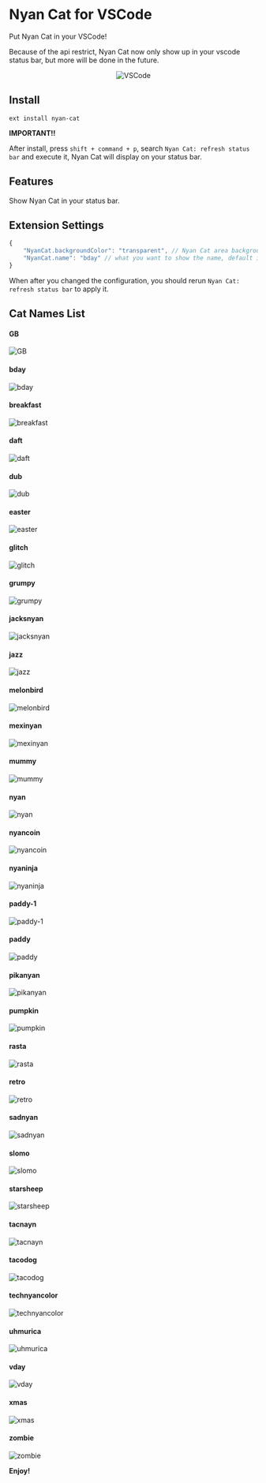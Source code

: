 # Nyan Cat for VSCode

Put Nyan Cat in your VSCode!

Because of the api restrict, Nyan Cat now only show up in your vscode status bar, but more will be done in the future.

<p align="center">
    <img src="https://raw.githubusercontent.com/zhengrenzhe/vscode-Nyan-Cat/master/src/imgs/r.gif" alt="VSCode"/>
</p>


## Install

```
ext install nyan-cat
```

**IMPORTANT!!**

After install, press `shift + command + p`, search `Nyan Cat: refresh status bar` and execute it, Nyan Cat will display on your status bar.

## Features

Show Nyan Cat in your status bar.

## Extension Settings

```javascript
{
    "NyanCat.backgroundColor": "transparent", // Nyan Cat area background color, default is transparent, it accepts any css color string.
    "NyanCat.name": "bday" // what you want to show the name, default is bday
}
```

When after you changed the configuration, you should rerun `Nyan Cat: refresh status bar` to apply it.

## Cat Names List

#### GB
![GB](https://raw.githubusercontent.com/zhengrenzhe/vscode-Nyan-Cat/master/src/imgs/GB.gif)

#### bday
![bday](https://raw.githubusercontent.com/zhengrenzhe/vscode-Nyan-Cat/master/src/imgs/bday.gif)

#### breakfast
![breakfast](https://raw.githubusercontent.com/zhengrenzhe/vscode-Nyan-Cat/master/src/imgs/breakfast.gif)

#### daft
![daft](https://raw.githubusercontent.com/zhengrenzhe/vscode-Nyan-Cat/master/src/imgs/daft.gif)

#### dub
![dub](https://raw.githubusercontent.com/zhengrenzhe/vscode-Nyan-Cat/master/src/imgs/dub.gif)

#### easter
![easter](https://raw.githubusercontent.com/zhengrenzhe/vscode-Nyan-Cat/master/src/imgs/easter.gif)

#### glitch
![glitch](https://raw.githubusercontent.com/zhengrenzhe/vscode-Nyan-Cat/master/src/imgs/glitch.gif)

#### grumpy
![grumpy](https://raw.githubusercontent.com/zhengrenzhe/vscode-Nyan-Cat/master/src/imgs/grumpy.gif)

#### jacksnyan
![jacksnyan](https://raw.githubusercontent.com/zhengrenzhe/vscode-Nyan-Cat/master/src/imgs/jacksnyan.gif)

#### jazz
![jazz](https://raw.githubusercontent.com/zhengrenzhe/vscode-Nyan-Cat/master/src/imgs/jazz.gif)

#### melonbird
![melonbird](https://raw.githubusercontent.com/zhengrenzhe/vscode-Nyan-Cat/master/src/imgs/melonbird.gif)

#### mexinyan
![mexinyan](https://raw.githubusercontent.com/zhengrenzhe/vscode-Nyan-Cat/master/src/imgs/mexinyan.gif)

#### mummy
![mummy](https://raw.githubusercontent.com/zhengrenzhe/vscode-Nyan-Cat/master/src/imgs/mummy.gif)

#### nyan
![nyan](https://raw.githubusercontent.com/zhengrenzhe/vscode-Nyan-Cat/master/src/imgs/nyan.gif)

#### nyancoin
![nyancoin](https://raw.githubusercontent.com/zhengrenzhe/vscode-Nyan-Cat/master/src/imgs/nyancoin.gif)

#### nyaninja
![nyaninja](https://raw.githubusercontent.com/zhengrenzhe/vscode-Nyan-Cat/master/src/imgs/nyaninja.gif)

#### paddy-1
![paddy-1](https://raw.githubusercontent.com/zhengrenzhe/vscode-Nyan-Cat/master/src/imgs/paddy-1.gif)

#### paddy
![paddy](https://raw.githubusercontent.com/zhengrenzhe/vscode-Nyan-Cat/master/src/imgs/paddy.gif)

#### pikanyan
![pikanyan](https://raw.githubusercontent.com/zhengrenzhe/vscode-Nyan-Cat/master/src/imgs/pikanyan.gif)

#### pumpkin
![pumpkin](https://raw.githubusercontent.com/zhengrenzhe/vscode-Nyan-Cat/master/src/imgs/pumpkin.gif)

#### rasta
![rasta](https://raw.githubusercontent.com/zhengrenzhe/vscode-Nyan-Cat/master/src/imgs/rasta.gif)

#### retro
![retro](https://raw.githubusercontent.com/zhengrenzhe/vscode-Nyan-Cat/master/src/imgs/retro.gif)

#### sadnyan
![sadnyan](https://raw.githubusercontent.com/zhengrenzhe/vscode-Nyan-Cat/master/src/imgs/sadnyan.gif)

#### slomo
![slomo](https://raw.githubusercontent.com/zhengrenzhe/vscode-Nyan-Cat/master/src/imgs/slomo.gif)

#### starsheep
![starsheep](https://raw.githubusercontent.com/zhengrenzhe/vscode-Nyan-Cat/master/src/imgs/starsheep.gif)

#### tacnayn
![tacnayn](https://raw.githubusercontent.com/zhengrenzhe/vscode-Nyan-Cat/master/src/imgs/tacnayn.gif)

#### tacodog
![tacodog](https://raw.githubusercontent.com/zhengrenzhe/vscode-Nyan-Cat/master/src/imgs/tacodog.gif)

#### technyancolor
![technyancolor](https://raw.githubusercontent.com/zhengrenzhe/vscode-Nyan-Cat/master/src/imgs/technyancolor.gif)

#### uhmurica
![uhmurica](https://raw.githubusercontent.com/zhengrenzhe/vscode-Nyan-Cat/master/src/imgs/uhmurica.gif)

#### vday
![vday](https://raw.githubusercontent.com/zhengrenzhe/vscode-Nyan-Cat/master/src/imgs/vday.gif)

#### xmas
![xmas](https://raw.githubusercontent.com/zhengrenzhe/vscode-Nyan-Cat/master/src/imgs/xmas.gif)

#### zombie
![zombie](https://raw.githubusercontent.com/zhengrenzhe/vscode-Nyan-Cat/master/src/imgs/zombie.gif)

**Enjoy!**
